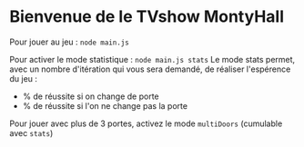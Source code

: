 # Bienvenue de le TVshow MontyHall

Pour jouer au jeu : `node main.js`

Pour activer le mode statistique : `node main.js stats`
Le mode stats permet, avec un nombre d'itération qui vous sera demandé, de réaliser l'espérence du jeu : 
- % de réussite si on change de porte
- % de réussite si l'on ne change pas la porte

Pour jouer avec plus de 3 portes, activez le mode `multiDoors` (cumulable avec `stats`)